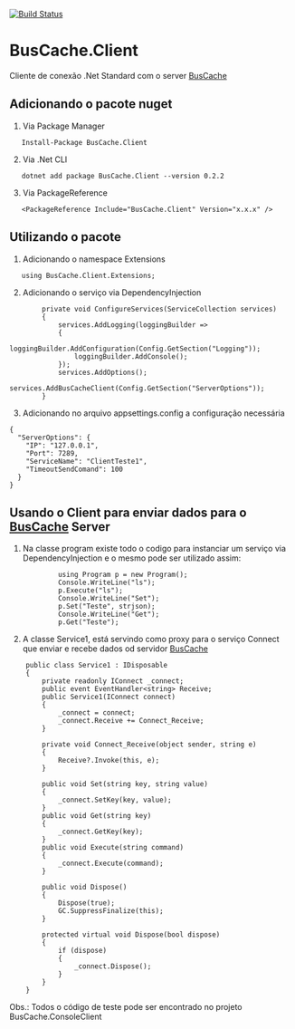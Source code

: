 [![Build Status](https://jadsena.visualstudio.com/BusCache/_apis/build/status/jadsena.BusCache.Client?branchName=master)](https://jadsena.visualstudio.com/BusCache/_build/latest?definitionId=5&branchName=master)

# BusCache.Client
Cliente de conexão .Net Standard com o server [BusCache](https://github.com/jadsena/BusCache)

## Adicionando o pacote nuget
1. Via Package Manager
```
   Install-Package BusCache.Client
```
2. Via .Net CLI
```
   dotnet add package BusCache.Client --version 0.2.2
```
3. Via PackageReference
```
   <PackageReference Include="BusCache.Client" Version="x.x.x" />
```
## Utilizando o pacote
1. Adicionando o namespace Extensions
```
   using BusCache.Client.Extensions;
```
2. Adicionando o serviço via DependencyInjection
```
        private void ConfigureServices(ServiceCollection services)
        {
            services.AddLogging(loggingBuilder =>
            {
                loggingBuilder.AddConfiguration(Config.GetSection("Logging"));
                loggingBuilder.AddConsole();
            });
            services.AddOptions();
            services.AddBusCacheClient(Config.GetSection("ServerOptions"));
        }
```
3. Adicionando no arquivo appsettings.config a configuração necessária
```
{
  "ServerOptions": {
    "IP": "127.0.0.1",
    "Port": 7289,
    "ServiceName": "ClientTeste1",
    "TimeoutSendComand": 100
  }
}
```
## Usando o Client para enviar dados para o [BusCache](https://github.com/jadsena/BusCache) Server
1. Na classe program existe todo o codigo para instanciar um serviço via DependencyInjection e o mesmo pode ser utilizado assim:
```
            using Program p = new Program();
            Console.WriteLine("ls");
            p.Execute("ls");
            Console.WriteLine("Set");
            p.Set("Teste", strjson);
            Console.WriteLine("Get");
            p.Get("Teste");

```
2. A classe Service1, está servindo como proxy para o serviço Connect que enviar e recebe dados od servidor [BusCache](https://github.com/jadsena/BusCache)
```
    public class Service1 : IDisposable
    {
        private readonly IConnect _connect;
        public event EventHandler<string> Receive;
        public Service1(IConnect connect)
        {
            _connect = connect;
            _connect.Receive += Connect_Receive;
        }

        private void Connect_Receive(object sender, string e)
        {
            Receive?.Invoke(this, e);
        }

        public void Set(string key, string value)
        {
            _connect.SetKey(key, value);
        }
        public void Get(string key)
        {
            _connect.GetKey(key);
        }
        public void Execute(string command)
        {
            _connect.Execute(command);
        }

        public void Dispose()
        {
            Dispose(true);
            GC.SuppressFinalize(this);
        }

        protected virtual void Dispose(bool dispose)
        {
            if (dispose)
            {
                _connect.Dispose();
            }
        }
    }
```
Obs.: Todos o código de teste pode ser encontrado no projeto BusCache.ConsoleClient 
